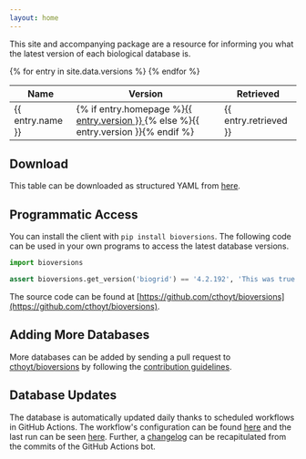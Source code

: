 ```yaml
---
layout: home
---
```

This site and accompanying package are a resource for informing you what
the latest version of each biological database is.

<table>
<thead>
<tr>
    <th>Name</th>
    <th>Version</th>
    <th>Retrieved</th>
</tr>
</thead>
<tbody>
{% for entry in site.data.versions %}
    <tr>
        <td>{{ entry.name }}</td>
        <td>
            {% if entry.homepage %}<a href="{{ entry.homepage }}">{{ entry.version }} </a>{% else %}{{ entry.version }}{% endif %}
        </td>
        <td>{{ entry.retrieved }}</td>
    </tr>
{% endfor %}
</tbody>
</table>

## Download

This table can be downloaded as structured YAML from
[here](https://github.com/cthoyt/bioversions/blob/main/docs/_data/versions.yml).

## Programmatic Access

You can install the client with `pip install bioversions`.
The following code can be used in your own programs to access the latest database versions.

```python
import bioversions

assert bioversions.get_version('biogrid') == '4.2.192', 'This was true on Dec 5th, 2020!'
```

The source code can be found at [https://github.com/cthoyt/bioversions](https://github.com/cthoyt/bioversions).

## Adding More Databases

More databases can be added by sending a pull request to [cthoyt/bioversions](https://github.com/cthoyt/bioversions)
by following the [contribution guidelines](https://github.com/cthoyt/bioversions#-contributing).

## Database Updates

The database is automatically updated daily thanks to scheduled workflows in GitHub Actions.
The workflow's configuration can be found [here](https://github.com/cthoyt/bioversions/blob/main/.github/workflows/update.yml)
and the last run can be seen [here](https://github.com/cthoyt/bioversions/actions?query=workflow%3A%22Update+Database%22).
Further, a [changelog](https://github.com/cthoyt/bioversions/commits?author=actions-user) can be recapitulated from
the commits of the GitHub Actions bot.
